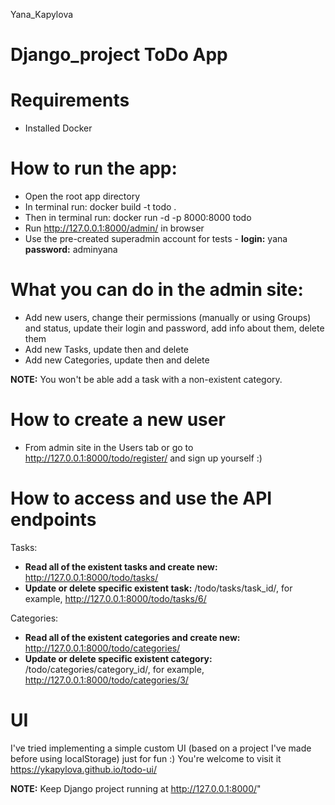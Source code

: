 
Yana_Kapylova
# Django_project ToDo App

# Requirements
- Installed Docker

# How to run the app:
- Open the root app directory
- In terminal run: docker build -t todo .
- Then in terminal run: docker run -d -p 8000:8000 todo
- Run http://127.0.0.1:8000/admin/ in browser
- Use the pre-created superadmin account for tests - **login:** yana **password:** adminyana

# What you can do in the admin site:
- Add new users, change their permissions (manually or using Groups) and status, update their login and password, add info about them, delete them
- Add new Tasks, update then and delete
- Add new Categories, update then and delete

**NOTE:** You won't be able add a task with a non-existent category.

# How to create a new user
- From admin site in the Users tab or go to http://127.0.0.1:8000/todo/register/ and sign up yourself :)

# How to access and use the API endpoints

Tasks:
- **Read all of the existent tasks and create new:** http://127.0.0.1:8000/todo/tasks/
- **Update or delete specific existent task:** /todo/tasks/task_id/, for example, http://127.0.0.1:8000/todo/tasks/6/

Categories:
- **Read all of the existent categories and create new:** http://127.0.0.1:8000/todo/categories/
- **Update or delete specific existent category:** /todo/categories/category_id/, for example, http://127.0.0.1:8000/todo/categories/3/

# UI
I've tried implementing a simple custom UI (based on a project I've made before using localStorage) just for fun :)
You're welcome to visit it https://ykapylova.github.io/todo-ui/

**NOTE:** Keep Django project running at http://127.0.0.1:8000/"
